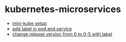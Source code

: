 # kubernetes-microservices


* [mini-kube setup](/doc/readme.md)
* [add label in pod and service](/doc1/readme.md)
* [change release version from 0 to 0-5 with label](/doc2/readme.md)
